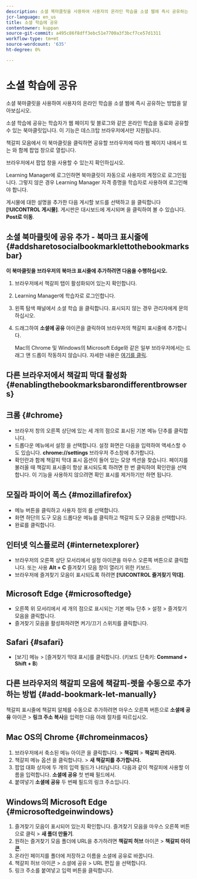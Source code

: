 ```yaml
---
description: 소셜 북마클릿을 사용하여 사용자의 온라인 학습을 소셜 웹에 즉시 공유하는 방법을 알아보십시오.
jcr-language: en_us
title: 소셜 학습에 공유
contentowner: kuppan
source-git-commit: a495c86f8dff3ebc51e7700a3f3bcf7ce57d1311
workflow-type: tm+mt
source-wordcount: '635'
ht-degree: 0%

---
```




# 소셜 학습에 공유

소셜 북마클릿을 사용하여 사용자의 온라인 학습을 소셜 웹에 즉시 공유하는 방법을 알아보십시오.

소셜 학습에 공유는 학습자가 웹 페이지 및 블로그와 같은 온라인 학습을 동료와 공유할 수 있는 북마클릿입니다. 이 기능은 데스크탑 브라우저에서만 지원됩니다.

책갈피 모음에서 이 북마클릿을 클릭하면 공유할 브라우저에 따라 웹 페이지 내에서 또는 와 함께 팝업 창으로 열립니다.

<!--![](assets/share-to-social-popup-23.png)-->

브라우저에서 팝업 창을 사용할 수 있는지 확인하십시오.

Learning Manager에 로그인하면 북마클릿이 자동으로 사용자의 계정으로 로그인됩니다. 그렇지 않은 경우 Learning Manager 자격 증명을 학습자로 사용하여 로그인해야 합니다.

게시물에 대한 설명을 추가한 다음 게시할 보드를 선택하고 을 클릭합니다 **[!UICONTROL 게시물]**. 게시판은 대시보드에 게시되며 을 클릭하여 볼 수 있습니다. **Post로 이동**.

## 소셜 북마클릿에 공유 추가 - 북마크 표시줄에 {#addsharetosocialbookmarklettothebookmarksbar}

**이 북마클릿을 브라우저의 북마크 표시줄에 추가하려면 다음을 수행하십시오.**

1. 브라우저에서 책갈피 탭이 활성화되어 있는지 확인합니다.
1. Learning Manager에 학습자로 로그인합니다.
1. 왼쪽 탐색 패널에서 소셜 학습 을 클릭합니다. 표시되지 않는 경우 관리자에게 문의하십시오.
1. 드래그하여 **소셜에 공유** 아이콘을 클릭하여 브라우저의 책갈피 표시줄에 추가합니다.

   Mac의 Chrome 및 Windows의 Microsoft Edge와 같은 일부 브라우저에서는 드래그 앤 드롭이 작동하지 않습니다. 자세한 내용은 [여기를 클릭](share-to-social.md#add%20bookmarkl-let%20manually).

   <!--![](assets/bookmarklet-2.gif)-->

## 다른 브라우저에서 책갈피 막대 활성화 {#enablingthebookmarksbarondifferentbrowsers}

## 크롬 {#chrome}

* 브라우저 창의 오른쪽 상단에 있는 세 개의 점으로 표시된 기본 메뉴 단추를 클릭합니다.
* 드롭다운 메뉴에서 설정 을 선택합니다. 설정 화면은 다음을 입력하여 액세스할 수도 있습니다. **chrome://settings** 브라우저 주소창에 추가합니다.
* 확인란과 함께 책갈피 막대 표시 옵션이 들어 있는 모양 섹션을 찾습니다. 페이지를 불러올 때 책갈피 표시줄이 항상 표시되도록 하려면 한 번 클릭하여 확인란을 선택합니다. 이 기능을 사용하지 않으려면 확인 표시를 제거하기만 하면 됩니다.

## 모질라 파이어 폭스 {#mozillafirefox}

* 메뉴 버튼을 클릭하고 사용자 정의 를 선택합니다.
* 화면 하단의 도구 모음 드롭다운 메뉴를 클릭하고 책갈피 도구 모음을 선택합니다.
* 완료를 클릭합니다.

## 인터넷 익스플로러 {#internetexplorer}

* 브라우저의 오른쪽 상단 모서리에서 설정 아이콘을 마우스 오른쪽 버튼으로 클릭합니다. 또는 사용 **Alt + C** 즐겨찾기 모음 창이 열리기 위한 키보드.
* 브라우저에 즐겨찾기 모음이 표시되도록 하려면 **[!UICONTROL 즐겨찾기 막대]**.

## Microsoft Edge {#microsoftedge}

* 오른쪽 위 모서리에서 세 개의 점으로 표시되는 기본 메뉴 단추 > 설정 > 즐겨찾기 모음을 클릭합니다.
* 즐겨찾기 모음을 활성화하려면 켜기/끄기 스위치를 클릭합니다.

## Safari {#safari}

* [보기] 메뉴 > [즐겨찾기 막대 표시]를 클릭합니다. (키보드 단축키: **Command + Shift + B**)

## 다른 브라우저의 책갈피 모음에 책갈피-렛을 수동으로 추가하는 방법 {#add-bookmark-let-manually}

책갈피 표시줄에 책갈피 알체를 수동으로 추가하려면 마우스 오른쪽 버튼으로 **소셜에 공유** 아이콘 > **링크 주소 복사**&#x200B;을 입력한 다음 아래 절차를 따르십시오.

## Mac OS의 Chrome {#chromeinmacos}

1. 브라우저에서 축소된 메뉴 아이콘 을 클릭합니다. >  **책갈피** > **책갈피 관리자.**
1. 책갈피 메뉴 옵션 을 클릭합니다. > **새 책갈피를 추가합니다.**
1. 팝업 대화 상자에 두 개의 입력 필드가 나타납니다. 다음과 같이 책갈피에 사용할 이름을 입력합니다. **소셜에 공유** 첫 번째 필드에서.
1. 붙여넣기 **소셜에 공유** 두 번째 필드의 링크 주소입니다.

## Windows의 Microsoft Edge {#microsoftedgeinwindows}

1. 즐겨찾기 모음이 표시되어 있는지 확인합니다. 즐겨찾기 모음을 마우스 오른쪽 버튼으로 클릭 > **새 폴더 만들기**.
1. 원하는 즐겨찾기 모음 폴더에 URL을 추가하려면 **책갈피 허브** 아이콘 > **책갈피 아이콘**.
1. 온라인 페이지를 폴더에 저장하고 이름을 소셜에 공유로 바꿉니다.
1. 책갈피 허브 아이콘 > 소셜에 공유 > URL 편집 을 선택합니다.
1. 링크 주소를 붙여넣고 입력 버튼을 클릭합니다.
